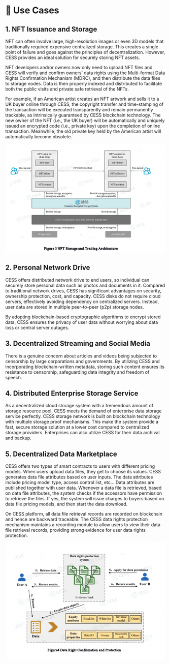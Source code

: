 # 🔨 Use Cases

## 1. NFT Issuance and Storage

NFT can often involve large, high-resolution images or even 3D models that traditionally required expensive centralized storage. This creates a single point of failure and goes against the principles of decentralization. However, CESS provides an ideal solution for securely storing NFT assets.

NFT developers and/or owners now only need to upload NFT files and CESS will verify and confirm owners’ data rights using the Multi-format Data Rights Confirmation Mechanism (MDRC), and then distribute the data files to storage nodes. Data is then properly indexed and distributed to facilitate both the public visits and private safe retrieval of the NFTs.

For example, if an American artist creates an NFT artwork and sells it to a UK buyer online through CESS, the copyright transfer and time-stamping of the transaction will be executed transparently and remain permanently trackable, as intrinsically guaranteed by CESS blockchain technology. The new owner of the NFT (i.e., the UK buyer) will be automatically and uniquely issued an encrypted code (i.e., private key) upon the completion of online transaction. Meanwhile, the old private key held by the American artist will automatically become obsolete.

![NFT issuance workflow on CESS](../assets/introduction/use-cases-01.png)

## 2. Personal Network Drive

CESS offers distributed network drive to end users, so individual can securely store personal data such as photos and documents in it. Compared to traditional network drives, CESS has significant advantages on security, ownership protection, cost, and capacity. CESS disks do not require cloud servers, effectively avoiding dependency on centralized servers. Instead, user data are stored in multiple peer-to-peer (p2p) storage nodes.

By adopting blockchain-based cryptographic algorithms to encrypt stored data, CESS ensures the privacy of user data without worrying about data loss or central server outages.

## 3. Decentralized Streaming and Social Media

There is a genuine concern about articles and videos being subjected to censorship by large corporations and governments. By utilizing CESS and incorporating blockchain-written metadata, storing such content ensures its resistance to censorship, safeguarding data integrity and freedom of speech.

## 4. Distributed Enterprise Storage Service

As a decentralized cloud storage system with a tremendous amount of storage resource pool, CESS meets the demand of enterprise data storage service perfectly. CESS storage network is built on blockchain technology with multiple storage proof mechanisms. This make the system provide a fast, secure storage solution at a lower cost compared to centralized storage providers. Enterprises can also utilize CESS for their data archival and backup.

## 5. Decentralized Data Marketplace

CESS offers two types of smart contracts to users with different pricing models. When users
upload data files, they get to choose its values. CESS generates data file attributes based on user inputs. The data attributes include pricing model type, access control list, etc... Data
attributes are published together with user data. Whenever a data file is retrieved, based on data file
attributes, the system checks if the accessors have permission to retrieve the files. If yes, the system will issue charges to buyers based on data file pricing models, and then start the data download.

On CESS platform, all data file retrieval records are recorded on blockchain and hence are backward traceable. The CESS data rights protection mechanism maintains a recording module to allow users to view their data file retrieval records, providing strong evidence for user data rights protection.

![Decentralized data marketplace on CESS](../assets/introduction/use-cases-02.png)
